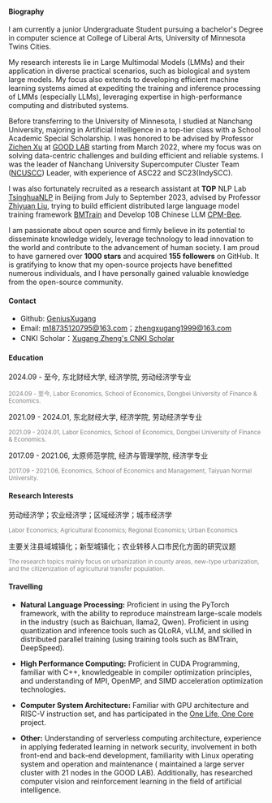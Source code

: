 
#### Biography
I am currently a junior Undergraduate Student pursuing a bachelor's Degree in computer science at College of Liberal Arts, University of Minnesota Twins Cities.

My research interests lie in Large Multimodal Models (LMMs) and their application in diverse practical scenarios, such as biological and system large models. My focus also extends to developing efficient machine learning systems aimed at expediting the training and inference processing of LMMs (especially LLMs), leveraging expertise in high-performance computing and distributed systems.

Before transferring to the University of Minnesota, I studied at Nanchang University, majoring in Artificial Intelligence in a top-tier class with a School Academic Special Scholarship. I was honored to be advised by Professor [Zichen Xu](https://good.ncu.edu.cn/Pages/Professor.html) at [GOOD LAB](https://good.ncu.edu.cn) starting from March 2022, where my focus was on solving data-centric challenges and building efficient and reliable systems. I was the leader of Nanchang University Supercomputer Cluster Team ([NCUSCC](https://hpc.ncuscc.tech/)) Leader, with experience of ASC22 and SC23(IndySCC).

I was also fortunately recruited as a research assistant at **TOP** NLP Lab [TsinghuaNLP](https://github.com/thunlp) in Beijing from July to September 2023, advised by Professor [Zhiyuan Liu](https://nlp.csai.tsinghua.edu.cn/~lzy/), trying to build efficient distributed large language model training framework [BMTrain](https://github.com/OpenBMB/BMTrain) and Develop 10B Chinese LLM [CPM-Bee](https://github.com/OpenBMB/CPM-Bee/blob/main/README_en.md).

I am passionate about open source and firmly believe in its potential to disseminate knowledge widely, leverage technology to lead innovation to the world and contribute to the advancement of human society. I am proud to have garnered over **1000 stars** and acquired **155 followers** on GitHub. It is gratifying to know that my open-source projects have benefitted numerous individuals, and I have personally gained valuable knowledge from the open-source community.

#### Contact
* Github: [GeniusXugang](https://github.com/GeniusXugang)
* Email: m18735120795@163.com；zhengxugang1999@163.com
* CNKI Scholar：[Xugang Zheng's CNKI Scholar](https://au.cnki.net/author/personalInfo/000051520843)

#### Education
2024.09 - 至今, 东北财经大学, 经济学院, 劳动经济学专业  

<span style="font-size: smaller; color: grey;">2024.09 - 至今, Labor Economics, School of Economics, Dongbei University of Finance & Economics.</span>

2021.09 - 2024.01, 东北财经大学, 经济学院, 劳动经济学专业

<span style="font-size: smaller; color: grey;">2021.09 - 2024.01, Labor Economics, School of Economics, Dongbei University of Finance & Economics.</span>

2017.09 - 2021.06, 太原师范学院, 经济与管理学院, 经济学专业

<span style="font-size: smaller; color: grey;">2017.09 - 2021.06, Economics, School of Economics and Management, Taiyuan Normal University.</span>

#### Research Interests
劳动经济学；农业经济学；区域经济学；城市经济学

<span style="font-size: smaller; color: grey;">Labor Economics; Agricultural Economics; Regional Economics; Urban Economics</span>

主要关注县域城镇化；新型城镇化；农业转移人口市民化方面的研究议题

<span style="font-size: smaller; color: grey;">The research topics mainly focus on urbanization in county areas, new-type urbanization, and the citizenization of agricultural transfer population.</span>

#### Travelling
* **Natural Language Processing:** Proficient in using the PyTorch framework, with the ability to reproduce mainstream large-scale models in the industry (such as Baichuan, llama2, Qwen). Proficient in using quantization and inference tools such as QLoRA, vLLM, and skilled in distributed parallel training (using training tools such as BMTrain, DeepSpeed).

* **High Performance Computing:** Proficient in CUDA Programming, familiar with C++, knowledgeable in compiler optimization principles, and understanding of MPI, OpenMP, and SIMD acceleration optimization technologies.

* **Computer System Architecture:** Familiar with GPU architecture and RISC-V instruction set, and has participated in the [One Life, One Core](https://ysyx.oscc.cc/) project.

* **Other:** Understanding of serverless computing architecture, experience in applying federated learning in network security, involvement in both front-end and back-end development, familiarity with Linux operating system and operation and maintenance ( maintained a large server cluster with 21 nodes in the GOOD LAB). Additionally, has researched computer vision and reinforcement learning in the field of artificial intelligence.
